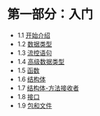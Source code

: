 # 第一部分：入门
- 1.1 [开始介绍](1.1.md)
- 1.2 [数据类型](1.2.md)
- 1.3 [流控语句](1.3.md)
- 1.4 [高级数据类型](1.4.md)
- 1.5 [函数](1.5.md)
- 1.6 [结构体](1.6.md)
- 1.7 [结构体-方法接收者](1.7.md)
- 1.8 [接口](1.8.md)
- 1.9 [包和文件](1.9.md)
